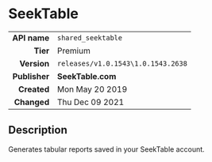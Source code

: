 # SeekTable
| | |
|-:|-|
|**API name**|`shared_seektable`|
|**Tier**|Premium|
|**Version**|`releases/v1.0.1543\1.0.1543.2638`|
|**Publisher**|**SeekTable.com**|
|**Created**|Mon May 20 2019|
|**Changed**|Thu Dec 09 2021|

## Description
Generates tabular reports saved in your SeekTable account.
